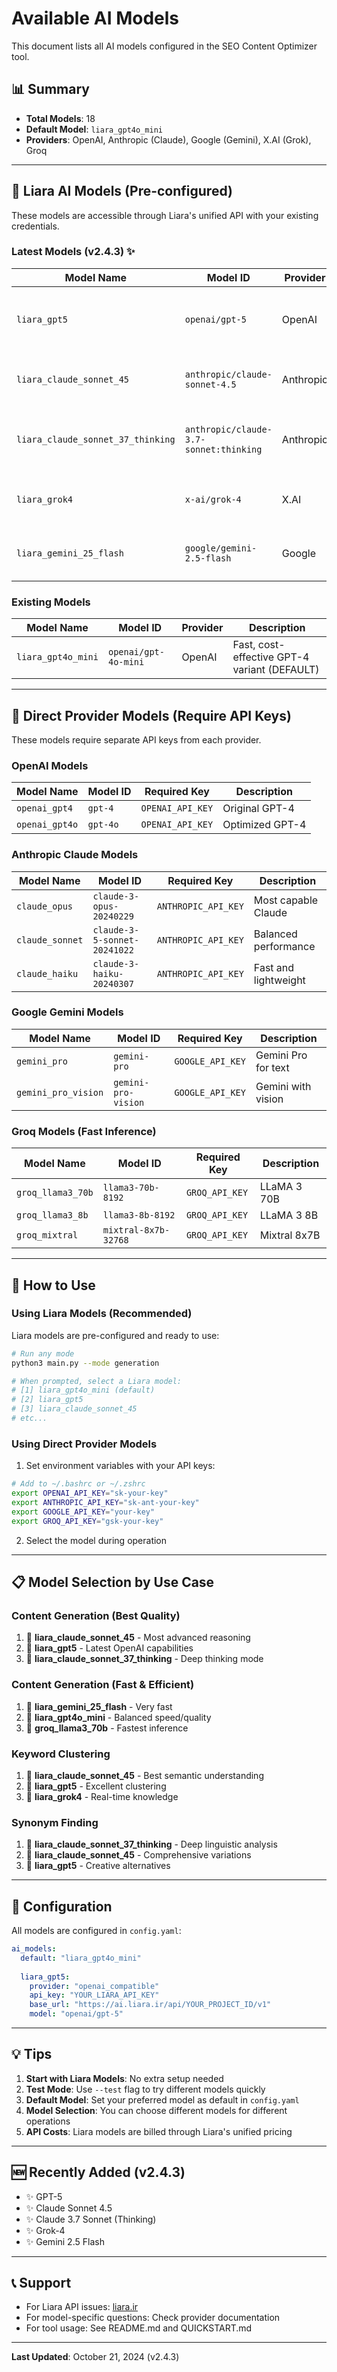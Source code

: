 # Available AI Models

This document lists all AI models configured in the SEO Content Optimizer tool.

## 📊 Summary

- **Total Models**: 18
- **Default Model**: `liara_gpt4o_mini`
- **Providers**: OpenAI, Anthropic (Claude), Google (Gemini), X.AI (Grok), Groq

---

## 🚀 Liara AI Models (Pre-configured)

These models are accessible through Liara's unified API with your existing credentials.

### Latest Models (v2.4.3) ✨

| Model Name | Model ID | Provider | Description |
|------------|----------|----------|-------------|
| `liara_gpt5` | `openai/gpt-5` | OpenAI | Latest GPT-5 model with advanced reasoning |
| `liara_claude_sonnet_45` | `anthropic/claude-sonnet-4.5` | Anthropic | Most advanced Claude model |
| `liara_claude_sonnet_37_thinking` | `anthropic/claude-3.7-sonnet:thinking` | Anthropic | Extended thinking mode for complex tasks |
| `liara_grok4` | `x-ai/grok-4` | X.AI | Latest Grok with real-time knowledge |
| `liara_gemini_25_flash` | `google/gemini-2.5-flash` | Google | Fast and efficient Gemini model |

### Existing Models

| Model Name | Model ID | Provider | Description |
|------------|----------|----------|-------------|
| `liara_gpt4o_mini` | `openai/gpt-4o-mini` | OpenAI | Fast, cost-effective GPT-4 variant (DEFAULT) |

---

## 🔑 Direct Provider Models (Require API Keys)

These models require separate API keys from each provider.

### OpenAI Models

| Model Name | Model ID | Required Key | Description |
|------------|----------|--------------|-------------|
| `openai_gpt4` | `gpt-4` | `OPENAI_API_KEY` | Original GPT-4 |
| `openai_gpt4o` | `gpt-4o` | `OPENAI_API_KEY` | Optimized GPT-4 |

### Anthropic Claude Models

| Model Name | Model ID | Required Key | Description |
|------------|----------|--------------|-------------|
| `claude_opus` | `claude-3-opus-20240229` | `ANTHROPIC_API_KEY` | Most capable Claude |
| `claude_sonnet` | `claude-3-5-sonnet-20241022` | `ANTHROPIC_API_KEY` | Balanced performance |
| `claude_haiku` | `claude-3-haiku-20240307` | `ANTHROPIC_API_KEY` | Fast and lightweight |

### Google Gemini Models

| Model Name | Model ID | Required Key | Description |
|------------|----------|--------------|-------------|
| `gemini_pro` | `gemini-pro` | `GOOGLE_API_KEY` | Gemini Pro for text |
| `gemini_pro_vision` | `gemini-pro-vision` | `GOOGLE_API_KEY` | Gemini with vision |

### Groq Models (Fast Inference)

| Model Name | Model ID | Required Key | Description |
|------------|----------|--------------|-------------|
| `groq_llama3_70b` | `llama3-70b-8192` | `GROQ_API_KEY` | LLaMA 3 70B |
| `groq_llama3_8b` | `llama3-8b-8192` | `GROQ_API_KEY` | LLaMA 3 8B |
| `groq_mixtral` | `mixtral-8x7b-32768` | `GROQ_API_KEY` | Mixtral 8x7B |

---

## 🎯 How to Use

### Using Liara Models (Recommended)

Liara models are pre-configured and ready to use:

```bash
# Run any mode
python3 main.py --mode generation

# When prompted, select a Liara model:
# [1] liara_gpt4o_mini (default)
# [2] liara_gpt5
# [3] liara_claude_sonnet_45
# etc...
```

### Using Direct Provider Models

1. Set environment variables with your API keys:

```bash
# Add to ~/.bashrc or ~/.zshrc
export OPENAI_API_KEY="sk-your-key"
export ANTHROPIC_API_KEY="sk-ant-your-key"
export GOOGLE_API_KEY="your-key"
export GROQ_API_KEY="gsk-your-key"
```

2. Select the model during operation

---

## 📋 Model Selection by Use Case

### Content Generation (Best Quality)
1. 🥇 **liara_claude_sonnet_45** - Most advanced reasoning
2. 🥈 **liara_gpt5** - Latest OpenAI capabilities
3. 🥉 **liara_claude_sonnet_37_thinking** - Deep thinking mode

### Content Generation (Fast & Efficient)
1. 🥇 **liara_gemini_25_flash** - Very fast
2. 🥈 **liara_gpt4o_mini** - Balanced speed/quality
3. 🥉 **groq_llama3_70b** - Fastest inference

### Keyword Clustering
1. 🥇 **liara_claude_sonnet_45** - Best semantic understanding
2. 🥈 **liara_gpt5** - Excellent clustering
3. 🥉 **liara_grok4** - Real-time knowledge

### Synonym Finding
1. 🥇 **liara_claude_sonnet_37_thinking** - Deep linguistic analysis
2. 🥈 **liara_claude_sonnet_45** - Comprehensive variations
3. 🥉 **liara_gpt5** - Creative alternatives

---

## 🔧 Configuration

All models are configured in `config.yaml`:

```yaml
ai_models:
  default: "liara_gpt4o_mini"
  
  liara_gpt5:
    provider: "openai_compatible"
    api_key: "YOUR_LIARA_API_KEY"
    base_url: "https://ai.liara.ir/api/YOUR_PROJECT_ID/v1"
    model: "openai/gpt-5"
```

---

## 💡 Tips

1. **Start with Liara Models**: No extra setup needed
2. **Test Mode**: Use `--test` flag to try different models quickly
3. **Default Model**: Set your preferred model as default in `config.yaml`
4. **Model Selection**: You can choose different models for different operations
5. **API Costs**: Liara models are billed through Liara's unified pricing

---

## 🆕 Recently Added (v2.4.3)

- ✨ GPT-5
- ✨ Claude Sonnet 4.5
- ✨ Claude 3.7 Sonnet (Thinking)
- ✨ Grok-4
- ✨ Gemini 2.5 Flash

---

## 📞 Support

- For Liara API issues: [liara.ir](https://liara.ir)
- For model-specific questions: Check provider documentation
- For tool usage: See README.md and QUICKSTART.md

---

**Last Updated**: October 21, 2024 (v2.4.3)

